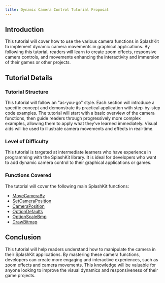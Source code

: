 ```yaml
---
title: Dynamic Camera Control Tutorial Proposal
---
```


## Introduction

This tutorial will cover how to use the various camera functions in SplashKit to implement dynamic camera movements in graphical applications. By following this tutorial, readers will learn to create zoom effects, responsive camera controls, and movements enhancing the interactivity and immersion of their games or other projects.

## Tutorial Details

### Tutorial Structure

This tutorial will follow an "as-you-go" style. Each section will introduce a specific concept and demonstrate its practical application with step-by-step code examples. The tutorial will start with a basic overview of the camera functions, then guide readers through progressively more complex examples, allowing them to apply what they’ve learned immediately. Visual aids will be used to illustrate camera movements and effects in real-time.

### Level of Difficulty

This tutorial is targeted at intermediate learners who have experience in programming with the SplashKit library. It is ideal for developers who want to add dynamic camera control to their graphical applications or games.

### Functions Covered

The tutorial will cover the following main SplashKit functions:

- [MoveCameraBy](https://splashkit.io/api/camera/#move-camera-by-2)
- [SetCameraPosition](https://splashkit.io/api/camera/#set-camera-position)
- [CameraPosition](https://splashkit.io/api/camera/#camera-position)
- [OptionDefaults](https://splashkit.io/api/graphics/#option-defaults)
- [OptionScaleBmp](https://splashkit.io/api/graphics/#option-scale-bmp)
- [DrawBitmap](https://splashkit.io/api/graphics/#draw-bitmap-4)

## Conclusion

This tutorial will help readers understand how to manipulate the camera in their SplashKit applications. By mastering these camera functions, developers can create more engaging and interactive experiences, such as zoom effects and camera movements. This knowledge will be valuable for anyone looking to improve the visual dynamics and responsiveness of their game projects.
